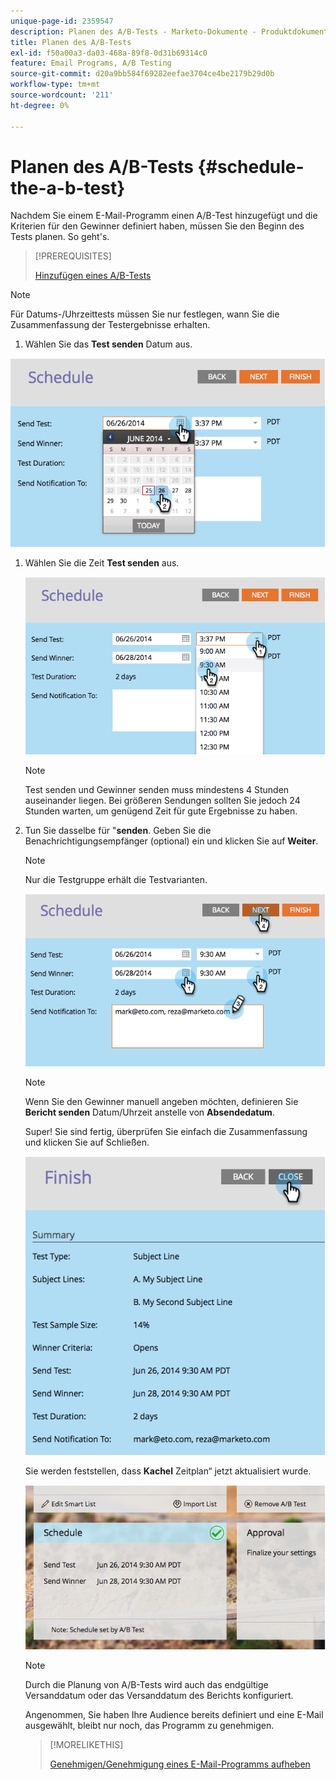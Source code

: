 ```yaml
---
unique-page-id: 2359547
description: Planen des A/B-Tests - Marketo-Dokumente - Produktdokumentation
title: Planen des A/B-Tests
exl-id: f50a00a3-da03-468a-89f8-0d31b69314c0
feature: Email Programs, A/B Testing
source-git-commit: d20a9bb584f69282eefae3704ce4be2179b29d0b
workflow-type: tm+mt
source-wordcount: '211'
ht-degree: 0%

---
```


# Planen des A/B-Tests {#schedule-the-a-b-test}

Nachdem Sie einem E-Mail-Programm einen A/B-Test hinzugefügt und die Kriterien für den Gewinner definiert haben, müssen Sie den Beginn des Tests planen. So geht&#39;s.

>[!PREREQUISITES]
>
>[Hinzufügen eines A/B-Tests](/help/marketo/product-docs/email-marketing/email-programs/email-program-actions/email-test-a-b-test/add-an-a-b-test.md)

>[!NOTE]
>
>Für Datums-/Uhrzeittests müssen Sie nur festlegen, wann Sie die Zusammenfassung der Testergebnisse erhalten.

1. Wählen Sie das **Test senden** Datum aus.

![](assets/image2014-9-12-15-3a59-3a54.png)

1. Wählen Sie die Zeit **Test senden** aus.

   ![](assets/image2014-9-12-16-3a0-3a2.png)

   >[!NOTE]
   >
   >Test senden und Gewinner senden muss mindestens 4 Stunden auseinander liegen. Bei größeren Sendungen sollten Sie jedoch 24 Stunden warten, um genügend Zeit für gute Ergebnisse zu haben.

1. Tun Sie dasselbe für &quot;**senden**. Geben Sie die Benachrichtigungsempfänger (optional) ein und klicken Sie auf **Weiter**.

   >[!NOTE]
   >
   >Nur die Testgruppe erhält die Testvarianten.

   ![](assets/image2014-9-12-16-3a0-3a12.png)

   >[!NOTE]
   >
   >Wenn Sie den Gewinner manuell angeben möchten, definieren Sie **Bericht senden** Datum/Uhrzeit anstelle von **Absendedatum**.

   Super! Sie sind fertig, überprüfen Sie einfach die Zusammenfassung und klicken Sie auf Schließen.

   ![](assets/image2014-9-12-16-3a1-3a23.png)

   Sie werden feststellen, dass **Kachel** Zeitplan“ jetzt aktualisiert wurde.

   ![](assets/image2014-9-12-16-3a1-3a33.png)

   >[!NOTE]
   >
   >Durch die Planung von A/B-Tests wird auch das endgültige Versanddatum oder das Versanddatum des Berichts konfiguriert.

   Angenommen, Sie haben Ihre Audience bereits definiert und eine E-Mail ausgewählt, bleibt nur noch, das Programm zu genehmigen.

   >[!MORELIKETHIS]
   >
   >[Genehmigen/Genehmigung eines E-Mail-Programms aufheben](/help/marketo/product-docs/email-marketing/email-programs/email-program-actions/approve-unapprove-an-email-program.md)
